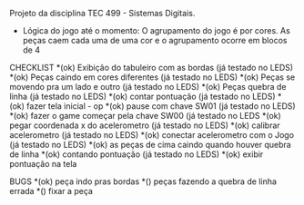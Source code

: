Projeto da disciplina TEC 499 - Sistemas Digitais.

* Lógica do jogo até o momento: 
O agrupamento do jogo é por cores. As peças caem cada uma de uma cor e o agrupamento ocorre em blocos de 4

CHECKLIST 
*(ok) Exibição do tabuleiro com as bordas (já testado no LEDS)
*(ok) Peças caindo em cores diferentes (já testado no LEDS)
*(ok) Peças se movendo pra um lado e outro (já testado no LEDS)
*(ok) Peças quebra de linha (já testado no LEDS)
*(ok) contar pontuação (já testado no LEDS)
*(ok) fazer tela inicial - op
*(ok) pause com chave SW01 (já testado no LEDS)
*(ok) fazer o game começar pela chave SW00  (já testado no LEDS
*(ok) pegar coordenada x do acelerometro (já testado no LEDS)
*(ok) calibrar acelerometro (já testado no LEDS)
*(ok) conectar acelerometro com o Jogo (já testado no LEDS)
*(ok) as peças de cima caindo quando houver quebra de linha
*(ok) contando pontuação (já testado no LEDS)
*(ok) exibir pontuação na tela

BUGS
*(ok) peça indo pras bordas 
*() peças fazendo a quebra de linha errada
*() fixar a peça


